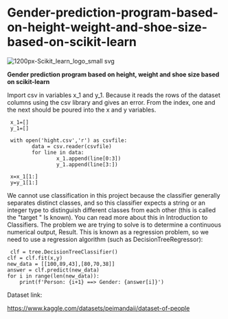 # Gender-prediction-program-based-on-height-weight-and-shoe-size-based-on-scikit-learn

![1200px-Scikit_learn_logo_small svg](https://github.com/Peyman2012/Gender-prediction-program-based-on-height-weight-and-shoe-size-based-on-scikit-learn/assets/88220773/3d8c0e3b-15f1-4372-829e-4c0e6a24761e)


**Gender prediction program based on height, weight and shoe size based on scikit-learn**

Import csv in variables x_1 and y_1.
Because it reads the rows of the dataset columns using the csv library and gives an error. From the index, one and the next should be poured into the x and y variables.

     x_1=[]
     y_1=[]

     with open('hight.csv','r') as csvfile:
            data = csv.reader(csvfile)
            for line in data:
                    x_1.append(line[0:3])
                    y_1.append(line[3:])

     x=x_1[1:]
     y=y_1[1:]


We cannot use classification in this project because the classifier generally separates distinct classes, and so this classifier expects a string or an integer type to distinguish different classes from each other (this is called the "target " Is known). You can read more about this in Introduction to Classifiers.
The problem we are trying to solve is to determine a continuous numerical output, Result. This is known as a regression problem, so we need to use a regression algorithm (such as DecisionTreeRegressor):



     clf = tree.DecisionTreeClassifier()
    clf = clf.fit(x,y)
    new_data = [[100,89,43],[80,70,38]]
    answer = clf.predict(new_data)
    for i in range(len(new_data)):
        print(f'Person: {i+1} ==> Gender: {answer[i]}')


Dataset link:

https://www.kaggle.com/datasets/peimandaii/dataset-of-people
